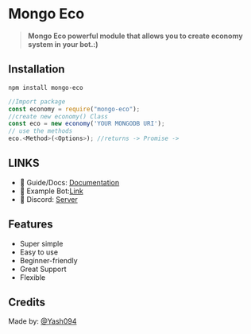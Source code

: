 # Mongo Eco


> **Mongo Eco powerful module that allows you to create economy system in your bot.:)**


## **Installation** 
```
npm install mongo-eco
```
```js
//Import package
const economy = require("mongo-eco");
//create new economy() Class
const eco = new economy('YOUR MONGODB URI');
// use the methods
eco.<Method>(<Options>); //returns -> Promise -> 
```

## LINKS

- 📃 Guide/Docs: [Documentation](https://mongo-eco.js.org/)
- 📃 Example Bot:[Link]()
- 📃 Discord: [Server](https://discord.com/invite/emD44ZJaSA)


## Features

- Super simple
- Easy to use
- Beginner-friendly
- Great Support
- Flexible


## Credits

Made by: [@Yash094](https://github.com/Yash094)


